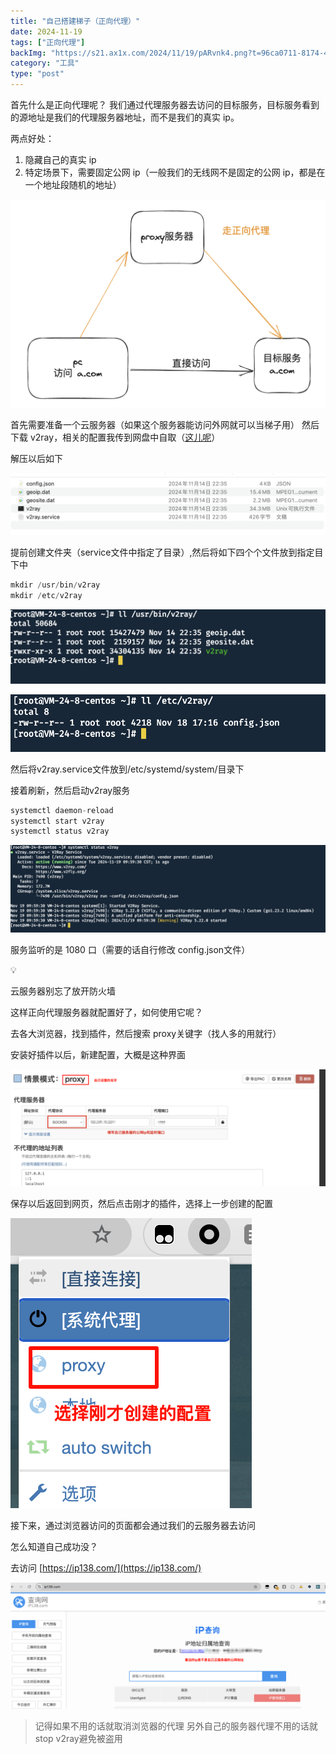 ```yaml
---
title: "自己搭建梯子（正向代理）"
date: 2024-11-19
tags: ["正向代理"]
backImg: "https://s21.ax1x.com/2024/11/19/pARvnk4.png?t=96ca0711-8174-4a28-990a-ea644b35a229"
category: "工具"
type: "post"
---
```

首先什么是正向代理呢？
我们通过代理服务器去访问的目标服务，目标服务看到的源地址是我们的代理服务器地址，而不是我们的真实 ip。

两点好处：

1. 隐藏自己的真实 ip
2. 特定场景下，需要固定公网 ip（一般我们的无线网不是固定的公网 ip，都是在一个地址段随机的地址）

![PixPin_2024-11-19_10-21-01.png](images/PixPin_2024-11-19_10-21-01.png)

首先需要准备一个云服务器（如果这个服务器能访问外网就可以当梯子用）
然后下载 v2ray，相关的配置我传到网盘中自取（[这儿呢](https://pan.erduoya.top/d/%E5%88%86%E4%BA%AB/%E7%8E%AF%E5%A2%83/v2ray-linux-64.zip?sign=jU7YDHQ2J-eIyLIh-ICjzGZHUTc9TTtSO4BgFo1Mn-U=:1731987151)）

解压以后如下

![PixPin_2024-11-19_09-46-54.png](images/PixPin_2024-11-19_09-46-54.png)

提前创建文件夹（service文件中指定了目录）,然后将如下四个个文件放到指定目下中

```jsx
mkdir /usr/bin/v2ray
mkdir /etc/v2ray
```

![PixPin_2024-11-19_09-53-50.png](images/PixPin_2024-11-19_09-53-50.png)

![PixPin_2024-11-19_09-58-11.png](images/PixPin_2024-11-19_09-58-11.png)

然后将v2ray.service文件放到/etc/systemd/system/目录下

接着刷新，然后启动v2ray服务

```jsx
systemctl daemon-reload
systemctl start v2ray
systemctl status v2ray
```

![PixPin_2024-11-19_09-59-37.png](images/PixPin_2024-11-19_09-59-37.png)

服务监听的是 1080 口（需要的话自行修改 config.json文件）

<aside>
💡

云服务器别忘了放开防火墙

</aside>

这样正向代理服务器就配置好了，如何使用它呢？

去各大浏览器，找到插件，然后搜索 proxy关键字（找人多的用就行）

安装好插件以后，新建配置，大概是这种界面

![PixPin_2024-11-19_10-09-01.png](images/PixPin_2024-11-19_10-09-01.png)

保存以后返回到网页，然后点击刚才的插件，选择上一步创建的配置

![PixPin_2024-11-19_10-09-47.png](images/PixPin_2024-11-19_10-09-47.png)

接下来，通过浏览器访问的页面都会通过我们的云服务器去访问

怎么知道自己成功没？

去访问 [https://ip138.com/](https://ip138.com/)

![PixPin_2024-11-19_10-12-23.png](images/PixPin_2024-11-19_10-12-23.png)

> 记得如果不用的话就取消浏览器的代理
> 另外自己的服务器代理不用的话就 stop v2ray避免被盗用

